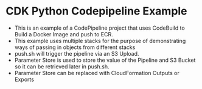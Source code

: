 # CDK Python Codepipeline Example
* This is an example of a CodePipeline project that uses CodeBuild to Build a Docker Image and push to ECR.
* This example uses multiple stacks for the purpose of demonstrating ways of passing in objects from different stacks
* push.sh will trigger the pipeline via an S3 Upload. 
* Parameter Store is used to store the value of the Pipeline and S3 Bucket so it can be retrieved later in push.sh. 
* Parameter Store can be replaced with CloudFormation Outputs or Exports